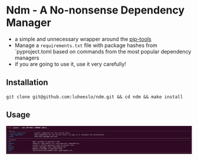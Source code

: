 # Ndm - A No-nonsense Dependency Manager 

- a simple and unnecessary wrapper around the [pip-tools](https://pip-tools.readthedocs.io/en/latest/)
- Manage a `requirements.txt` file with package hashes from `pyproject.toml based on commands from the most popular dependency managers
- if you are going to use it, use it very carefully!

## Installation

```
git clone git@github.com:luheeslo/ndm.git && cd ndm && make install
```

## Usage

![example](/images/ndm.png)
